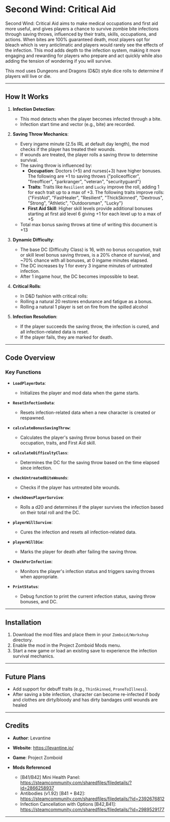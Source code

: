 # Second Wind: Critical Aid

Second Wind: Critical Aid aims to make medical occupations and first aid more useful, and gives players a chance to survive zombie bite infections through saving throws, influenced by their traits, skills, occupations, and actions. When bites are 100% guaranteed death, most players opt for bleach which is very anticlimatic and
players would rarely see the effects of the infection. This mod adds depth to the infection system, making it more engaging and rewarding for players who prepare and act quickly while also adding the tension of wondering if you will survive.

This mod uses Dungeons and Dragons (D&D) style dice rolls to determine if players will live or die.

---

## How It Works

1. **Infection Detection**:
   - This mod detects when the player becomes infected through a bite.
   - Infection start time and vector (e.g., bite) are recorded.

2. **Saving Throw Mechanics**:
   - Every ingame minute (2.5s IRL at default day length), the mod checks if the player has treated their wounds.
   - If wounds are treated, the player rolls a saving throw to determine survival.
   - The saving throw is influenced by:
     - **Occupation**: Doctors (+5) and nurses(+3) have higher bonuses. The following are +1 to saving throws {"policeofficer", "fireofficer", "parkranger", "veteran", "securityguard"}
     - **Traits**: Traits like `Resilient` and `Lucky` improve the roll, adding 1 for each trait up to a max of +3. The following traits improve rolls: {"FirstAid", "FastHealer", "Resilient", "ThickSkinned", "Dextrous", "Strong", "Athletic", "Outdoorsman", "Lucky"}
     - **First Aid Skill**: Higher skill levels provide additional bonuses starting at first aid level 6 giving +1 for each level up to a max of +5
    - Total max bonus saving throws at time of writing this document is +13

3. **Dynamic Difficulty**:
   - The base DC (Difficulty Class) is 16, with no bonus occupation, trait or skill level bonus saving throws, is a 20% chance of survival, and ~70% chance with all bonuses, at 0 ingame minutes elapsed.
   - The DC increases by 1 for every 3 ingame minutes of untreated infection.
   - After 1 ingame hour, the DC becomes impossible to beat.

4. **Critical Rolls**:
   - In D&D fashion with critical rolls:
    - Rolling a natural 20 restores endurance and fatigue as a bonus.
    - Rolling a natural 1 player is set on fire from the spilled alcohol

5. **Infection Resolution**:
   - If the player succeeds the saving throw, the infection is cured, and all infection-related data is reset.
   - If the player fails, they are marked for death.

---

## Code Overview

### Key Functions

- **`LoadPlayerData`**:
  - Initializes the player and mod data when the game starts.

- **`ResetInfectionData`**:
  - Resets infection-related data when a new character is created or respawned.

- **`calculateBonusSavingThrow`**:
  - Calculates the player's saving throw bonus based on their occupation, traits, and First Aid skill.

- **`calculateDifficultyClass`**:
  - Determines the DC for the saving throw based on the time elapsed since infection.

- **`checkUntreatedBiteWounds`**:
  - Checks if the player has untreated bite wounds.

- **`checkDoesPlayerSurvive`**:
  - Rolls a d20 and determines if the player survives the infection based on their total roll and the DC.

- **`playerWillSurvive`**:
  - Cures the infection and resets all infection-related data.

- **`playerWillDie`**:
  - Marks the player for death after failing the saving throw.

- **`CheckForInfection`**:
  - Monitors the player's infection status and triggers saving throws when appropriate.

- **`PrintStatus`**:
  - Debug function to print the current infection status, saving throw bonuses, and DC.

---

## Installation

1. Download the mod files and place them in your `Zomboid/Workshop` directory.
2. Enable the mod in the Project Zomboid Mods menu.
3. Start a new game or load an existing save to experience the infection survival mechanics.

---


## Future Plans

- Add support for debuff traits (e.g., `ThinSkinned`, `ProneToIllness`).
- After saving a bite infection, character can become re-infected if body and clothes are dirty/bloody and has dirty bandages until wounds are healed

---

## Credits

- **Author**: Levantine
- **Website**: https://levantine.io/

- **Game**: Project Zomboid

- **Mods Referenced**
    - [B41/B42] Mini Health Panel: https://steamcommunity.com/sharedfiles/filedetails/?id=2866258937
    - Antibodies (v1.92) [B41 + B42]: https://steamcommunity.com/sharedfiles/filedetails/?id=2392676812
    - Infection Cancellation with Options [B42,B41]: https://steamcommunity.com/sharedfiles/filedetails/?id=2989529177


---
